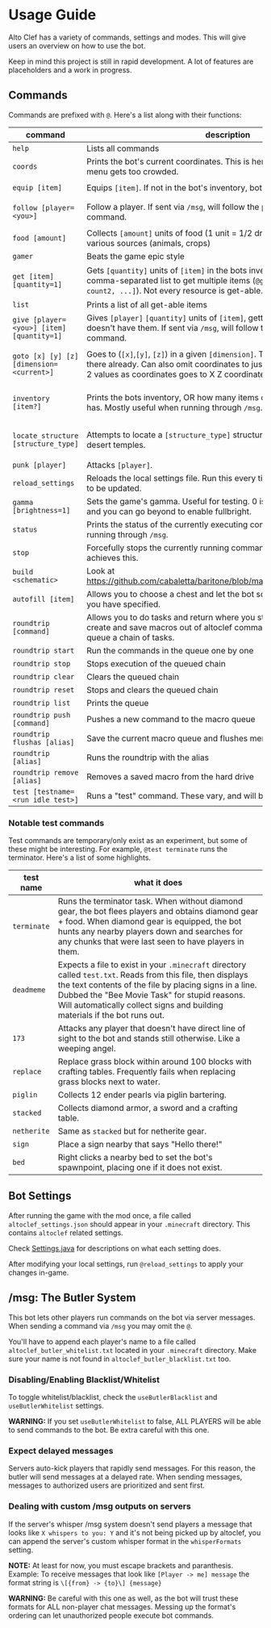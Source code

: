 # Usage Guide

Alto Clef has a variety of commands, settings and modes. This will give users an overview on how to use the bot.

Keep in mind this project is still in rapid development. A lot of features are placeholders and a work in progress.

## Commands

Commands are prefixed with `@`. Here's a list along with their functions:

| command                                   | description                                                                                                                                                                                                                 | examples                                                          |
| ----------------------------------------- | --------------------------------------------------------------------------------------------------------------------------------------------------------------------------------------------------------------------------- | ----------------------------------------------------------------- |
| `help`                                    | Lists all commands                                                                                                                                                                                                          |                                                                   |
| `coords`                                  | Prints the bot's current coordinates. This is here in cases where the `F3` menu gets too crowded.                                                                                                                           |
| `equip [item]`                            | Equips `[item]`. If not in the bot's inventory, bot will obtain it.                                                                                                                                                         | `@equip diamond_sword`                                            |
| `follow [player=<you>]`                   | Follow a player. If sent via `/msg`, will follow the player who sent the command.                                                                                                                                           | `@follow TacoTechnica` `/msg Bot follow`                          |
| `food [amount]`                           | Collects `[amount]` units of food (1 unit = 1/2 drumstick). Collects from various sources (animals, crops)                                                                                                                  | `@food 20`                                                        |
| `gamer`                                   | Beats the game epic style                                                                                                                                                                                                   | `@gamer`                                                          |
| `get [item] [quantity=1]`                 | Gets `[quantity]` units of `[item]` in the bots inventory. Can also pass a comma-separated list to get multiple items (`@get [item1 count1, item2 count2, ...]`). Not every resource is get-able.                           | `@get diamond 3` `@get [cobblestone 40, wooden_door, glass 4]`    |
| `list`                                    | Prints a list of all get-able items                                                                                                                                                                                         |                                                                   |
| `give [player=<you>] [item] [quantity=1]` | Gives `[player]` `[quantity]` units of `[item]`, getting said items if the bot doesn't have them. If sent via `/msg`, will follow the player who sent the command.                                                          | `/msg Bot give iron_pickaxe`                                      |
| `goto [x] [y] [z] [dimension=<current>]`  | Goes to (`[x]`,`[y]`, `[z]`) in a given `[dimension]`. Travels to `[dimension]` if not there already. Can also omit coordinates to just go to a dimension. Passing 2 values as coordinates goes to X Z coordinates instead. | `@goto 100 64 100 overworld` `@goto nether` `@goto 100 100`       |
| `inventory [item?]`                       | Prints the bots inventory, OR how many items of a specific type the bot has. Mostly useful when running through `/msg`.                                                                                                     | `/msg Bot inventory` `/msg Bot inventory cobblestone`             |
| `locate_structure [structure_type]`       | Attempts to locate a `[structure_type]` structure. Can find strongholds or desert temples.                                                                                                                                  | `@locate_structure stronghold`, `@locate_structure desert_temple` |
| `punk [player]`                           | Attacks `[player]`.                                                                                                                                                                                                         |                                                                   |
| `reload_settings`                         | Reloads the local settings file. Run this every time you want your settings to be updated.                                                                                                                                  |                                                                   |
| `gamma [brightness=1]`                    | Sets the game's gamma. Useful for testing. 0 is "Moody" and 1 is "Bright", and you can go beyond to enable fullbright.                                                                                                      | `@gamma 1000`                                                     |
| `status`                                  | Prints the status of the currently executing command. Mostly useful when running through `/msg`.                                                                                                                            |                                                                   |
| `stop`                                    | Forcefully stops the currently running command. The shortcut `CTRL+K` also achieves this.                                                                                                                                   |                                                                   |
| `build <schematic>`                       | Look at https://github.com/cabaletta/baritone/blob/master/USAGE.md#commands                                                                                                                                                 |
| `autofill [item]`                         | Allows you to choose a chest and let the bot source and fill it with stuff you have specified.                                                                                                                              |
| `roundtrip [command]`                     | Allows you to do tasks and return where you started. It also allows you to create and save macros out of altoclef commands. That means you can queue a chain of tasks.                                                      |
| `roundtrip start`                         | Run the commands in the queue one by one                                                                                                                                                                                    |
| `roundtrip stop`                          | Stops execution of the queued chain                                                                                                                                                                                         |
| `roundtrip clear`                         | Clears the queued chain                                                                                                                                                                                                     |
| `roundtrip reset`                         | Stops and clears the queued chain                                                                                                                                                                                           |
| `roundtrip list`                          | Prints the queue                                                                                                                                                                                                            |
| `roundtrip push [command]`                | Pushes a new command to the macro queue                                                                                                                                                                                     |
| `roundtrip flushas [alias]`               | Save the current macro queue and flushes memory                                                                                                                                                                             |
| `roundtrip [alias]`                       | Runs the roundtrip with the alias                                                                                                                                                                                           |
| `roundtrip remove [alias]`                | Removes a saved macro from the hard drive                                                                                                                                                                                   |
| `test [testname=<run idle test>]`         | Runs a "test" command. These vary, and will be described below.                                                                                                                                                             |                                                                   |

### Notable test commands

Test commands are temporary/only exist as an experiment, but some of these might be interesting.
For example, `@test terminate` runs the terminator.
Here's a list of some highlights.

| test name   | what it does                                                                                                                                                                                                                                                                                         |
| ----------- | ---------------------------------------------------------------------------------------------------------------------------------------------------------------------------------------------------------------------------------------------------------------------------------------------------- |
| `terminate` | Runs the terminator task. When without diamond gear, the bot flees players and obtains diamond gear + food. When diamond gear is equipped, the bot hunts any nearby players down and searches for any chunks that were last seen to have players in them.                                            |
| `deadmeme`  | Expects a file to exist in your `.minecraft` directory called `test.txt`. Reads from this file, then displays the text contents of the file by placing signs in a line. Dubbed the "Bee Movie Task" for stupid reasons. Will automatically collect signs and building materials if the bot runs out. |
| `173`       | Attacks any player that doesn't have direct line of sight to the bot and stands still otherwise. Like a weeping angel.                                                                                                                                                                               |
| `replace`   | Replace grass block within around 100 blocks with crafting tables. Frequently fails when replacing grass blocks next to water.                                                                                                                                                                       |
| `piglin`    | Collects 12 ender pearls via piglin bartering.                                                                                                                                                                                                                                                       |
| `stacked`   | Collects diamond armor, a sword and a crafting table.                                                                                                                                                                                                                                                |
| `netherite` | Same as `stacked` but for netherite gear.                                                                                                                                                                                                                                                            |
| `sign`      | Place a sign nearby that says "Hello there!"                                                                                                                                                                                                                                                         |
| `bed`       | Right clicks a nearby bed to set the bot's spawnpoint, placing one if it does not exist.                                                                                                                                                                                                             |

## Bot Settings

After running the game with the mod once, a file called `altoclef_settings.json` should appear in your `.minecraft` directory. This contains `altoclef` related settings.

Check [Settings.java](https://github.com/gaucho-matrero/altoclef/blob/main/src/main/java/adris/altoclef/Settings.java)
for descriptions on what each setting does.

After modifying your local settings, run `@reload_settings` to apply your changes in-game.

## /msg: The Butler System

This bot lets other players run commands on the bot via server messages. When sending a command via `/msg` you may omit the `@`.

You'll have to append each player's name to a file called `altoclef_butler_whitelist.txt`
located in your `.minecraft` directory. Make sure your name is not found in `altoclef_butler_blacklist.txt` too.

### Disabling/Enabling Blacklist/Whitelist

To toggle whitelist/blacklist, check the `useButlerBlacklist` and `useButlerWhitelist` settings.

**WARNING:** If you set `useButlerWhitelist` to false, ALL PLAYERS will be able to send commands to the bot. Be extra careful with this one.

### Expect delayed messages

Servers auto-kick players that rapidly send messages. For this reason, the butler will send messages at a delayed rate. When sending messages, messages to authorized
users are prioritized and sent first.

### Dealing with custom /msg outputs on servers

If the server's whisper /msg system doesn't send players a message that looks like `X whispers to you: Y` and it's not being
picked up by altoclef, you can append the server's custom whisper format in the `whisperFormats` setting.

**NOTE:** At least for now, you must escape brackets and paranthesis. Example: To receive messages that look like `[Player -> me] message` the format string is `\[{from} -> {to}\] {message}`

**WARNING:** Be careful with this one as well, as the bot will trust these formats for ALL non-player chat messages.
Messing up the format's ordering can let unauthorized people execute bot commands.
